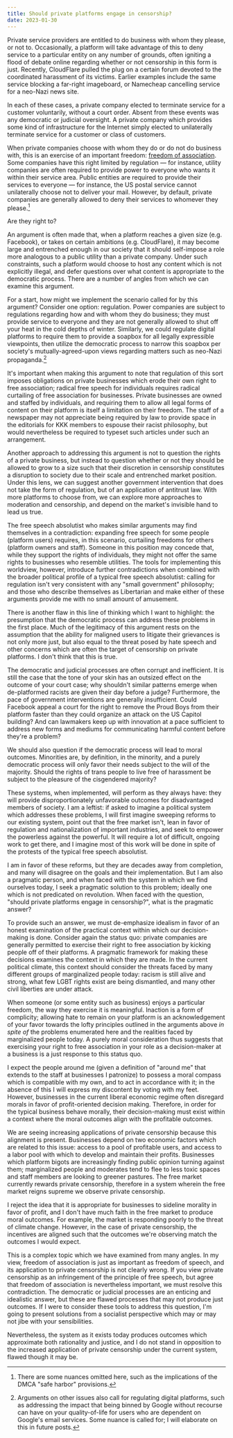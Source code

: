 ```yaml
---
title: Should private platforms engage in censorship?
date: 2023-01-30
---
```


Private service providers are entitled to do business with whom they please, or
not to. Occasionally, a platform will take advantage of this to deny service to
a particular entity on any number of grounds, often igniting a flood of debate
online regarding whether or not censorship in this form is just. Recently,
CloudFlare pulled the plug on a certain forum devoted to the coordinated
harassment of its victims. Earlier examples include the same service blocking a
far-right imageboard, or Namecheap cancelling service for a neo-Nazi news site.

In each of these cases, a private company elected to terminate service for a
customer voluntarily, without a court order. Absent from these events was any
democratic or judicial oversight. A private company which provides some kind of
infrastructure for the Internet simply elected to unilaterally terminate service
for a customer or class of customers.

When private companies choose with whom they do or do not do business with, this
is an exercise of an important freedom: [freedom of association][assoc]. Some
companies have this right limited by regulation &mdash; for instance, utility
companies are often required to provide power to everyone who wants it within
their service area. Public entities are required to provide their services to
everyone &mdash; for instance, the US postal service cannot unilaterally choose
not to deliver your mail. However, by default, private companies are generally
allowed to deny their services to whomever they please.[^1]

[assoc]: https://en.wikipedia.org/wiki/Freedom_of_association

[^1]: There are some nuances omitted here, such as the implications of the DMCA
  "safe harbor" provisions.

Are they right to?

An argument is often made that, when a platform reaches a given size (e.g.
Facebook), or takes on certain ambitions (e.g. CloudFlare), it may become large
and entrenched enough in our society that it should self-impose a role more
analogous to a public utility than a private company. Under such constraints,
such a platform would choose to host any content which is not explicitly
illegal, and defer questions over what content is appropriate to the democratic
process. There are a number of angles from which we can examine this argument.

For a start, how might we implement the scenario called for by this argument?
Consider one option: regulation. Power companies are subject to regulations
regarding how and with whom they do business; they must provide service to
everyone and they are not generally allowed to shut off your heat in the cold
depths of winter. Similarly, we could regulate digital platforms to require them
to provide a soapbox for all legally expressible viewpoints, then utilize the
democratic process to narrow this soapbox per society's mutually-agreed-upon
views regarding matters such as neo-Nazi propaganda.[^2]

[^2]: Arguments on other issues also call for regulating digital platforms, such
  as addressing the impact that being binned by Google without recourse can have
  on your quality-of-life for users who are dependent on Google's email
  services. Some nuance is called for; I will elaborate on this in future posts.

It's important when making this argument to note that regulation of this sort
imposes obligations on private businesses which erode their own right to free
association; radical free speech for individuals requires radical curtailing of
free association for businesses. Private businesses are owned and staffed by
individuals, and requiring them to allow all legal forms of content on their
platform is itself a limitation on their freedom. The staff of a newspaper may
not appreciate being required by law to provide space in the editorials for KKK
members to espouse their racist philosophy, but would nevertheless be required
to typeset such articles under such an arrangement.

Another approach to addressing this argument is not to question the rights of a
private business, but instead to question whether or not they should be allowed
to grow to a size such that their discretion in censorship constitutes a
disruption to society due to their scale and entrenched market position. Under
this lens, we can suggest another government intervention that does not take the
form of regulation, but of an application of antitrust law. With more platforms
to choose from, we can explore more approaches to moderation and censorship, and
depend on the market's invisible hand to lead us true.

The free speech absolutist who makes similar arguments may find themselves in a
contradiction: expanding free speech for some people (platform users) requires,
in this scenario, curtailing freedoms for others (platform owners and staff).
Someone in this position may concede that, while they support the rights of
individuals, they might not offer the same rights to businesses who resemble
utilities. The tools for implementing this worldview, however, introduce further
contradictions when combined with the broader political profile of a typical
free speech absolutist: calling for regulation isn't very consistent with any
"small government" philosophy; and those who describe themselves as Libertarian
and make either of these arguments provide me with no small amount of amusement.

There is another flaw in this line of thinking which I want to highlight: the
presumption that the democratic process can address these problems in the first
place. Much of the legitimacy of this argument rests on the assumption that the
ability for maligned users to litigate their grievances is not only more just,
but also equal to the threat posed by hate speech and other concerns which are
often the target of censorship on private platforms. I don't think that this is
true.

The democratic and judicial processes are often corrupt and inefficient. It is
still the case that the tone of your skin has an outsized effect on the outcome
of your court case; why shouldn't similar patterns emerge when de-platformed
racists are given their day before a judge? Furthermore, the pace of government
interventions are generally insufficient. Could Facebook appeal a court for the
right to remove the Proud Boys from their platform faster than they could
organize an attack on the US Capitol building? And can lawmakers keep up with
innovation at a pace sufficient to address new forms and mediums for
communicating harmful content before they're a problem?

We should also question if the democratic process will lead to moral outcomes.
Minorities are, by definition, in the minority, and a purely democratic process
will only favor their needs subject to the will of the majority. Should the
rights of trans people to live free of harassment be subject to the pleasure of
the cisgendered majority?

These systems, when implemented, will perform as they always have: they will
provide disproportionately unfavorable outcomes for disadvantaged members of
society. I am a leftist: if asked to imagine a political system which addresses
these problems, I will first imagine sweeping reforms to our existing system,
point out that the free market isn't, lean in favor of regulation and
nationalization of important industries, and seek to empower the powerless
against the powerful. It will require a lot of difficult, ongoing work to get
there, and I imagine most of this work will be done in spite of the protests of
the typical free speech absolutist.

I am in favor of these reforms, but they are decades away from completion, and
many will disagree on the goals and their implementation. But I am also a
pragmatic person, and when faced with the system in which we find ourselves
today, I seek a pragmatic solution to this problem; ideally one which is not
predicated on revolution. When faced with the question, "should private
platforms engage in censorship?", what is the pragmatic answer?

To provide such an answer, we must de-emphasize idealism in favor of an honest
examination of the practical context within which our decision-making is done.
Consider again the status quo: private companies are generally permitted to
exercise their right to free association by kicking people off of their
platforms. A pragmatic framework for making these decisions examines the context
in which they are made. In the current political climate, this context should
consider the threats faced by many different groups of marginalized people
today: racism is still alive and strong, what few LGBT rights exist are being
dismantled, and many other civil liberties are under attack.

When someone (or some entity such as business) enjoys a particular freedom, the
way they exercise it is meaningful. Inaction is a form of complicity; allowing
hate to remain on your platform is an acknowledgement of your favor towards the
lofty principles outlined in the arguments above *in spite of* the problems
enumerated here and the realities faced by marginalized people today. A purely
moral consideration thus suggests that exercising your right to free association
in your role as a decision-maker at a business is a just response to this status
quo.

I expect the people around me (given a definition of "around me" that extends to
the staff at businesses I patronize) to possess a moral compass which is
compatible with my own, and to act in accordance with it; in the absence of this
I will express my discontent by voting with my feet. However, businesses in the
current liberal economic regime often disregard morals in favor of
profit-oriented decision making. Therefore, in order for the typical business
behave morally, their decision-making must exist within a context where the
moral outcomes align with the profitable outcomes.

We are seeing increasing applications of private censorship because this
alignment is present. Businesses depend on two economic factors which are
related to this issue: access to a pool of profitable users, and access to a
labor pool with which to develop and maintain their profits. Businesses which
platform bigots are increasingly finding public opinion turning against them;
marginalized people and moderates tend to flee to less toxic spaces and staff
members are looking to greener pastures. The free market currently rewards
private censorship, therefore in a system wherein the free market reigns supreme
we observe private censorship.

I reject the idea that it is appropriate for businesses to sideline morality in
favor of profit, and I don't have much faith in the free market to produce moral
outcomes. For example, the market is responding poorly to the threat of climate
change. However, in the case of private censorship, the incentives are aligned
such that the outcomes we're observing match the outcomes I would expect.

This is a complex topic which we have examined from many angles. In my view,
freedom of association is just as important as freedom of speech, and its
application to private censorship is not clearly wrong. If you view private
censorship as an infringement of the principle of free speech, but agree that
freedom of association is nevertheless important, we must resolve this
contradiction. The democratic or judicial processes are an enticing and
idealistic answer, but these are flawed processes that may not produce just
outcomes. If I were to consider these tools to address this question, I'm going
to present solutions from a socialist perspective which may or may not jibe with
your sensibilities.

Nevertheless, the system as it exists today produces outcomes which approximate
both rationality and justice, and I do not stand in opposition to the increased
application of private censorship under the current system, flawed though it may
be.
